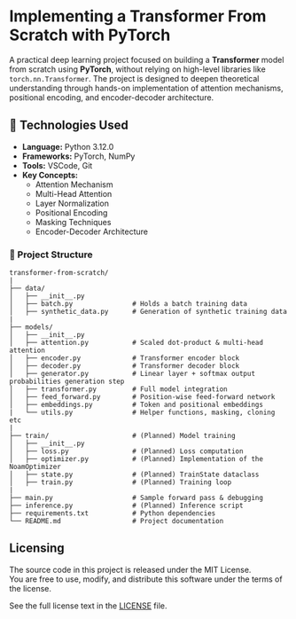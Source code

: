# Implementing a Transformer From Scratch with PyTorch  

A practical deep learning project focused on building a **Transformer** model from scratch using **PyTorch**, without relying on high-level libraries like `torch.nn.Transformer`. The project is designed to deepen theoretical understanding through hands-on implementation of attention mechanisms, positional encoding, and encoder-decoder architecture.

## 🔧 Technologies Used

- **Language:** Python 3.12.0 
- **Frameworks:** PyTorch, NumPy  
- **Tools:** VSCode, Git  
- **Key Concepts:**  
  - Attention Mechanism  
  - Multi-Head Attention  
  - Layer Normalization  
  - Positional Encoding  
  - Masking Techniques  
  - Encoder-Decoder Architecture  

### 📁 Project Structure

```plaintext
transformer-from-scratch/
|
├── data/
│   ├── __init__.py           
│   ├── batch.py               # Holds a batch training data
│   ├── synthetic_data.py      # Generation of synthetic training data
|
├── models/
│   ├── __init__.py           
│   ├── attention.py           # Scaled dot-product & multi-head attention
│   ├── encoder.py             # Transformer encoder block
│   ├── decoder.py             # Transformer decoder block
│   ├── generator.py           # Linear layer + softmax output probabilities generation step
│   ├── transformer.py         # Full model integration
│   ├── feed_forward.py        # Position-wise feed-forward network
│   ├── embeddings.py          # Token and positional embeddings
|   └── utils.py               # Helper functions, masking, cloning etc 
|
├── train/                     # (Planned) Model training
│   ├── __init__.py           
│   ├── loss.py                # (Planned) Loss computation
│   ├── optimizer.py           # (Planned) Implementation of the NoamOptimizer
│   ├── state.py               # (Planned) TrainState dataclass
│   ├── train.py               # (Planned) Training loop
|
├── main.py                    # Sample forward pass & debugging
├── inference.py               # (Planned) Inference script
├── requirements.txt           # Python dependencies
└── README.md                  # Project documentation
```

## Licensing

The source code in this project is released under the MIT License.  
You are free to use, modify, and distribute this software under the terms of the license.

See the full license text in the [LICENSE](LICENSE) file.

